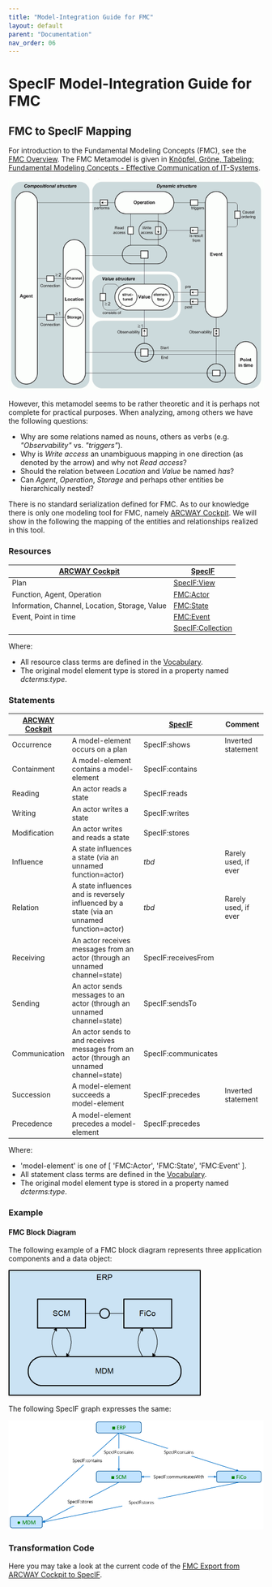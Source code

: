 ```yaml
---
title: "Model-Integration Guide for FMC"
layout: default
parent: "Documentation"
nav_order: 06
---
```


# SpecIF Model-Integration Guide for FMC

## FMC to SpecIF Mapping

For introduction to the Fundamental Modeling Concepts (FMC), see the [FMC Overview](http://f-m-c.org/). 
The FMC Metamodel is given in [Knöpfel, Gröne, Tabeling: Fundamental Modeling Concepts - Effective Communication of IT-Systems](https://www.wiley.com/en-us/Fundamental+Modeling+Concepts%3A+Effective+Communication+of+IT+Systems-p-9780470027103).

![FMC Metamodel](../assets/images/Documentation/FMC-Metamodel.gif)

However, this metamodel seems to be rather theoretic and it is perhaps not complete for practical purposes. 
When analyzing, among others we have the following questions:

- Why are some relations named as nouns, others as verbs (e.g. *"Observability"* vs. *"triggers"*).
- Why is *Write access* an unambiguous mapping in one direction (as denoted by the arrow) and why not *Read access*?
- Should the relation between *Location* and *Value* be named *has*?
- Can *Agent*, *Operation*, *Storage* and perhaps other entities be hierarchically nested?

There is no standard serialization defined for FMC. As to our knowledge there is only one modeling tool for FMC, namely [ARCWAY Cockpit](https://arcway.com).
We will show in the following the mapping of the entities and relationships realized in this tool.

### Resources

| [ARCWAY Cockpit](https://arcway.com) | [SpecIF](https://specif.de) |
| --- | --- |
| Plan | [SpecIF:View](https://specif.de/apps/view#import=../examples/Vocabulary.specifz;view=doc;node=N-vocjQYmvtlIzcGsieVchOGhCUmb) |
| Function, Agent, Operation | [FMC:Actor](https://specif.de/apps/view#import=../examples/Vocabulary.specifz;view=doc;node=N-4NoXVcSzSs07Htg4959SJnDEm0D) |
| Information, Channel, Location, Storage, Value | [FMC:State](https://specif.de/apps/view#import=../examples/Vocabulary.specifz;view=doc;node=N-yeUw4dc3iTxk7PHLdQo7efxLvBc) |
| Event, Point in time | [FMC:Event](https://specif.de/apps/view#import=../examples/Vocabulary.specifz;view=doc;node=N-8HwdIxFap0pTQ5JiE31I1BQJ15z) |
|  | [SpecIF:Collection](https://specif.de/apps/view#import=../examples/Vocabulary.specifz;view=doc;node=N-MCUw5EHwNYxa9wqMtctM4J2A2G8) |

Where:

- All resource class terms are defined in the [Vocabulary](https://specif.de/apps/view#import=../examples/Vocabulary.specifz;view=doc;node=N-YpyUlWVLwxYblBgWOr154btbA9u).
- The original model element type is stored in a property named _dcterms:type_. 

### Statements

| [ARCWAY Cockpit](https://arcway.com) |  | [SpecIF](https://specif.de) | Comment |
| --- | --- | --- | --- |
| Occurrence | A model-element occurs on a plan | SpecIF:shows | Inverted statement |
| Containment | A model-element contains a model-element | SpecIF:contains |  |
| Reading | An actor reads a state | SpecIF:reads |  |
| Writing | An actor writes a state | SpecIF:writes |  |
| Modification | An actor writes and reads a state | SpecIF:stores |  |
| Influence | A state influences a state (via an unnamed function=actor) | *tbd* | Rarely used, if ever |
| Relation | A state influences and is reversely influenced by a state (via an unnamed function=actor) | *tbd* | Rarely used, if ever |
| Receiving | An actor receives messages from an actor (through an unnamed channel=state) | SpecIF:receivesFrom |  |
| Sending | An actor sends messages to an actor (through an unnamed channel=state) | SpecIF:sendsTo |  |
| Communication | An actor sends to and receives messages from an actor (through an unnamed channel=state) | SpecIF:communicates |  |
| Succession | A model-element succeeds a model-element | SpecIF:precedes | Inverted statement |
| Precedence | A model-element precedes a model-element | SpecIF:precedes |  |

Where:

- 'model-element' is one of [ 'FMC:Actor', 'FMC:State', 'FMC:Event' ].
- All statement class terms are defined in the [Vocabulary](https://specif.de/apps/view#import=../examples/Vocabulary.specifz;view=doc;node=N-blM4lfyHM55YlbfBZ3NWj4SYwa3).
- The original model element type is stored in a property named _dcterms:type_. 

### Example

#### FMC Block Diagram

The following example of a FMC block diagram represents three application components and a data object:

![FMC Block Diagram](../assets/images/Documentation/06_FMC_Block_Example-380.png)

The following SpecIF graph expresses the same:

![SpecIF from FMC Block Diagram](../assets/images/Documentation/06_SpecIF_from_FMC_Block_Example.png)

### Transformation Code

Here you may take a look at the current code of the [FMC Export from ARCWAY Cockpit to SpecIF](https://github.com/GfSE/ARCWAY-to-SpecIF-Exporter/blob/master/source/SpecIF-Export.rpttpl).
